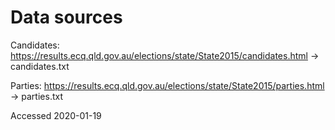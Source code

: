 # Data sources

Candidates: https://results.ecq.qld.gov.au/elections/state/State2015/candidates.html -> candidates.txt

Parties: https://results.ecq.qld.gov.au/elections/state/State2015/parties.html -> parties.txt

Accessed 2020-01-19
